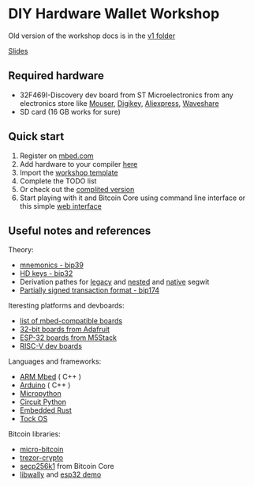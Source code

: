 # DIY Hardware Wallet Workshop

Old version of the workshop docs is in the [v1 folder](./v1/)

[Slides](./slides.pdf)

## Required hardware

- 32F469I-Discovery dev board from ST Microelectronics from any electronics store like [Mouser](https://www.mouser.com/ProductDetail/STMicroelectronics/STM32F469I-DISCO?qs=kWQV1gtkNndotCjy2DKZ4w%3D%3D), [Digikey](https://www.digikey.com/product-detail/en/stmicroelectronics/STM32F469I-DISCO/497-15990-ND/5428811), [Aliexpress](https://www.aliexpress.com/wholesale?catId=200214206&initiative_id=AS_20190730173121&SearchText=32f469idiscovery&switch_new_app=y), [Waveshare](https://www.waveshare.com/stm32f469i-disco.htm)
- SD card (16 GB works for sure)

## Quick start

1. Register on [mbed.com](https://www.mbed.com/en/)
2. Add hardware to your compiler [here](https://os.mbed.com/platforms/ST-Discovery-F469NI/)
3. Import the [workshop template](https://os.mbed.com/users/stepansnigirev/code/Fidelity_workshop_template/)
4. Complete the TODO list
5. Or check out the [complited version](https://os.mbed.com/users/stepansnigirev/code/Fidelity_workshop_completed/)
6. Start playing with it and Bitcoin Core using command line interface or this simple [web interface](https://github.com/stepansnigirev/minicore)

## Useful notes and references

Theory:

- [mnemonics - bip39](https://github.com/bitcoin/bips/blob/master/bip-0039.mediawiki)
- [HD keys - bip32](https://github.com/bitcoin/bips/blob/master/bip-0032.mediawiki)
- Derivation pathes for [legacy](https://github.com/bitcoin/bips/blob/master/bip-0044.mediawiki) and [nested](https://github.com/bitcoin/bips/blob/master/bip-0049.mediawiki) and [native](https://github.com/bitcoin/bips/blob/master/bip-0084.mediawiki) segwit
- [Partially signed transaction format - bip174](https://github.com/bitcoin/bips/blob/master/bip-0174.mediawiki)

Iteresting platforms and devboards:

- [list of mbed-compatible boards](https://os.mbed.com/platforms/)
- [32-bit boards from Adafruit](https://www.adafruit.com/categories)
- [ESP-32 boards from M5Stack](https://m5stack.com/)
- [RISC-V dev boards](https://www.seeedstudio.com/catalogsearch/result/?cat=&q=Risc-V)

Languages and frameworks:

- [ARM Mbed](https://www.mbed.com/en/) ( C++ )
- [Arduino](https://www.arduino.cc/) ( C++ )
- [Micropython](http://micropython.org/)
- [Circuit Python](https://circuitpython.readthedocs.io/)
- [Embedded Rust](https://www.rust-lang.org/what/embedded)
- [Tock OS](https://www.tockos.org/)

Bitcoin libraries:

- [micro-bitcoin](https://github.com/micro-bitcoin/uBitcoin)
- [trezor-crypto](https://github.com/trezor/trezor-firmware)
- [secp256k1](https://github.com/bitcoin-core/secp256k1) from Bitcoin Core
- [libwally](https://github.com/ElementsProject/libwally-core) and [esp32 demo](https://github.com/greenaddress/8bkc-wally/)

